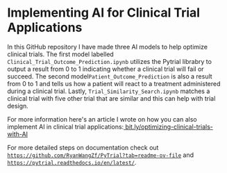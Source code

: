 # Implementing AI for Clinical Trial Applications

In this GitHub repository I have made three AI models to help optimize clinical trials. The first model labelled `Clinical_Trial_Outcome_Prediction.ipynb` utilizes the Pytrial librabry to output a result from 0 to 1 indicating whether a clinical trial will fail or succeed. The second model` Patient_Outcome_Prediction ` is also a result from 0 to 1 and tells us how a patient will react to a treatment administered during a clinical trial. Lastly, `Trial_Similarity_Search.ipynb` matches a clinical trial with five other trial that are similar and this can help with trial design.

For more information here's an article I wrote on how you can also implement AI in clinical trial applications:[ bit.ly/optimizing-clinical-trials-with-AI](url)

For more detailed steps on documentation check out[ `https://github.com/RyanWangZf/PyTrial?tab=readme-ov-file`](url) and [`https://pytrial.readthedocs.io/en/latest/`](url).


